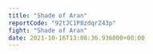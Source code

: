 ```yaml
---
title: "Shade of Aran"
reportCode: "92tJC1P8zdqrZ43p"
fight: "Shade of Aran"
date: 2021-10-16T13:08:36.936000+00:00
---
```

